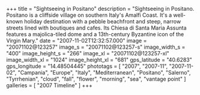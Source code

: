 +++
title = "Sightseeing in Positano"
description = "Sightseeing in Positano. Positano is a cliffside village on southern Italy's Amalfi Coast. It's a well-known holiday destination with a pebble beachfront and steep, narrow streets lined with boutiques and cafes. Its Chiesa di Santa Maria Assunta features a majolica-tiled dome and a 13th-century Byzantine icon of the Virgin Mary."
date = "2007-11-02T12:32:57.000"
image = "20071102@123257"
image_s = "20071102@123257-s"
image_width_s = "400"
image_height_s = "266"
image_xl = "20071102@123257-xl"
image_width_xl = "1024"
image_height_xl = "681"
gps_latitude = "40.6283"
gps_longitude = "14.48504445"
phototags = [ "2007", "2007-11", "2007-11-02", "Campania", "Europe", "Italy", "Mediterranean", "Positano", "Salerno", "Tyrrhenian", "cloud", "fall", "flower", "morning", "sea", "vantage point" ]
galleries = [ "2007 Timeline" ]
+++
